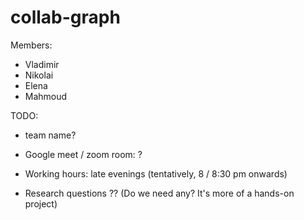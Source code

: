 # collab-graph

Members:
- Vladimir
- Nikolai
- Elena
- Mahmoud

TODO:

- team name?
- Google meet / zoom room: ?
- Working hours: late evenings (tentatively, 8 / 8:30 pm onwards) 

- Research questions ?? (Do we need any? It's more of a hands-on project)
